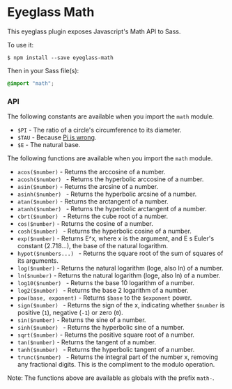 # Eyeglass Math

This eyeglass plugin exposes Javascript's Math API to Sass.

To use it:

```
$ npm install --save eyeglass-math
```

Then in your Sass file(s):

```scss
@import "math";

```

### API

The following constants are available when you import the `math` module.

* `$PI` - The ratio of a circle's circumference to its diameter.
* `$TAU` - Because [Pi is wrong](http://www.tauday.com/).
* `$E` - The natural base.

The following functions are available when you import the `math` module.

* `acos($number)` - Returns the arccosine of a number.
* `acosh($number) ` - Returns the hyperbolic arccosine of a number.
* `asin($number)` - Returns the arcsine of a number.
* `asinh($number) ` - Returns the hyperbolic arcsine of a number.
* `atan($number)` - Returns the arctangent of a number.
* `atanh($number) ` - Returns the hyperbolic arctangent of a number.
* `cbrt($number) ` - Returns the cube root of a number.
* `cos($number)` - Returns the cosine of a number.
* `cosh($number) ` - Returns the hyperbolic cosine of a number.
* `exp($number)` - Returns E^x, where x is the argument, and E
  s Euler's constant (2.718…), the base of the natural logarithm.
* `hypot($numbers...) ` - Returns the square root of the sum of
  squares of its arguments.
* `log($number)` - Returns the natural logarithm (loge, also ln)
  of a number.
* `ln($number)` - Returns the natural logarithm (loge, also ln)
  of a number.
* `log10($number) ` - Returns the base 10 logarithm of a number.
* `log2($number) ` - Returns the base 2 logarithm of a number.
* `pow(base, exponent)` - Returns `$base` to the `$exponent` power.
* `sign($number) ` - Returns the sign of the x, indicating whether
  `$number` is positive (`1`), negative (`-1`) or zero (`0`).
* `sin($number)` - Returns the sine of a number.
* `sinh($number) ` - Returns the hyperbolic sine of a number.
* `sqrt($number)` - Returns the positive square root of a number.
* `tan($number)` - Returns the tangent of a number.
* `tanh($number) ` - Returns the hyperbolic tangent of a number.
* `trunc($number) ` - Returns the integral part of the number x,
  removing any fractional digits. This is the compliment to the
  modulo operation.


Note: The functions above are available as globals with the prefix `math-`.
